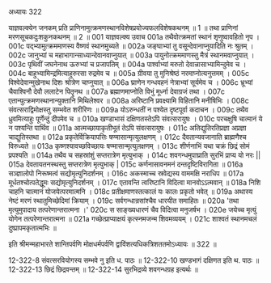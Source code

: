 अध्यायः 322

याज्ञवल्क्येन जनकम् प्रति प्राणिनामुत्क्रमणस्थानविशेषप्रयोज्यफलविशेषकथनम् ॥ 1 ॥ तथा प्राणिनां मरणसूचकदुःशकुनकथनम् ॥ 2 ॥
001	याज्ञवल्क्य उवाच 
001a	तथैवोत्क्रमतां स्थानं शृणुष्वावहितो नृप ।
001c	पद्भ्यामुत्क्रममाणस्य वैष्णवं स्थानमुच्यते ॥
002a	जङ्घाभ्यां तु वसून्देवानाप्नुयादिति नः श्रुतम् ।
002c	जानुभ्यां च महाभागान्साध्यान्देवानवाप्नुयात् ॥
003a	पायुनोत्क्रममाणस्तु मैत्रं स्थानमवाप्नुयात् ।
003c	पृथिवीं जघनेनाथ ऊरुभ्यां च प्रजापतिम् ॥
004a	पार्श्वाभ्यां मरुतो देवान्नासाभ्यामिन्दुमेव च ।
004c	बाहुभ्यामिन्द्रमित्याहुरुरसा रुद्रमेव च ॥
005a	ग्रीवया तु मुनिश्रेष्ठं नरमाप्नोत्यनुत्तमम् ।
005c	विश्वेदेवान्मुखेनाथ दिशः श्रोत्रेण चाप्नुयात् ॥
006a	घ्राणेन गन्धवहनं नेत्राभ्यां सूर्यमेव च ।
006c	भ्रूभ्यां चैवाश्विनौ देवौ ललाटेन पितॄनथ ॥
007a	ब्रह्माणमाप्नोति विभुं मूर्ध्ना देवाग्रजं तथा ।
007c	एतान्युत्क्रमणस्थानान्युक्तानि मिथिलेश्वर ॥
008a	अरिष्टानि प्रवक्ष्यामि विहितानि मनीषिभिः ।
008c	संवत्सराद्विमोक्षस्तु सम्भवेत शरीरिणः ॥
009a	योऽरुन्धतीं न पश्येत दृष्टपूर्वा कदाचन ।
009c	तथैव ध्रुवमित्याहुः पूर्णेन्दुं दीपमेव च ॥
010a	खण्डाभासं दक्षिणतस्तेऽपि संवत्सरायुषः ।
010c	परचक्षुषि चात्मानं ये न पश्यन्ति पार्थिव ॥
011a	आत्मच्छायाकृतीभूतं तेऽपि संवत्सरायुषः ।
011c	अतिद्युतिरतिप्रज्ञा अप्रज्ञा चाद्युतिस्तथा ॥
012a	प्रकृतेर्विक्रियापत्तिः षण्मासान्मृत्युलक्षणम् ।
012c	दैवतान्यवजानाति ब्राह्मणैश्च विरुध्यते ॥
013a	कृष्णश्यावच्छविच्छायः षण्मासान्मृत्युलक्षणम् ।
013c	शीर्णनाभिं यथा चक्रं छिद्रं सोमं प्रपश्यति ॥
014a	तथैव च सहस्रांशुं सप्तरात्रेण मृत्युभाक् ।
014c	शवगन्धमुपाघ्राति सुरभिं प्राप्य यो नरः ||
015a	देवतायतनस्थस्तु सप्तरात्रेण मृत्युभाक् |
015c	कर्णनासावनमनं दन्तदृष्टिविरागिता ॥
016a	सञ्ज्ञालोपो निरूष्मत्वं सद्योमृत्युनिदर्शनम् ।
016c	अकस्माच्च स्रवेद्यस्य वाममक्षि नराधिप ॥
017a	मूर्धतश्चोत्पतेद्धूमः सद्योमृत्युनिदर्शनम् ।
017c	एतावन्ति त्वरिष्टानि विदित्वा मानवोऽऽत्मवान् ॥
018a	निशि चाहनि चात्मानं योजयेत्परमात्मनि ।
018c	प्रतीक्षमाणस्तत्कालं यः कालः प्रकृतो भवेत् ॥
019a	अथास्य नेष्टं मरणं स्थातुमिच्छेदिमां क्रियाम् ।
019c	सर्वगन्धान्रसांश्चैव धारयीत समाहितः ॥
020a	'तथा मृत्युमुपादाय तत्परेणान्तरात्मना ।'
020c	स साङ्ख्यधारणं चैव विदित्वा मनुजर्षभ ।
020e	जयेच्च मृत्युं योगेन तत्परेणान्तरात्मना ॥
021a	गच्छेत्प्राप्याक्षयं कृत्स्नमजन्म शिवमव्ययम् ।
021c	शाश्वतं स्थानमचलं दुष्प्रापमकृतात्मभिः ॥ 

इति श्रीमन्महाभारते शान्तिपर्वणि मोक्षधर्मपर्वणि द्वाविंशत्यधिकत्रिशततमोऽध्यायः ॥ 322 ॥

12-322-8 संवत्सरवियोगस्य सम्भवे नु इति ध. पाठः ॥ 12-322-10 खण्डभागं दक्षिणत इति थ. पाठः ॥ 12-322-13 छिद्रं छिद्रवन्तम् ॥ 12-322-14 सुरभिद्रव्ये शवगन्धग्रह इत्यर्थः ॥
